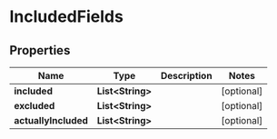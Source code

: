 # IncludedFields

## Properties
Name | Type | Description | Notes
------------ | ------------- | ------------- | -------------
**included** | **List&lt;String&gt;** |  |  [optional]
**excluded** | **List&lt;String&gt;** |  |  [optional]
**actuallyIncluded** | **List&lt;String&gt;** |  |  [optional]
